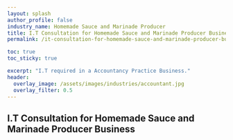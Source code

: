 ```yaml
---
layout: splash 
author_profile: false 
industry_name: Homemade Sauce and Marinade Producer
title: I.T Consultation for Homemade Sauce and Marinade Producer Business
permalink: /it-consultation-for-homemade-sauce-and-marinade-producer-business

toc: true
toc_sticky: true

excerpt: "I.T required in a Accountancy Practice Business."
header:
  overlay_image: /assets/images/industries/accountant.jpg
  overlay_filter: 0.5 
---
```


## I.T Consultation for Homemade Sauce and Marinade Producer Business